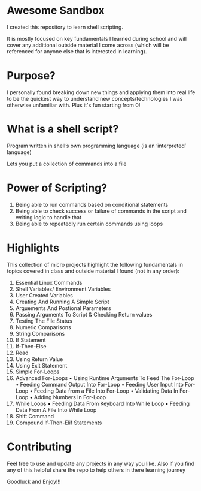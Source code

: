 # Awesome Sandbox

I created this repository to learn shell scripting.

It is mostly focused on key fundamentals I learned during school and will cover any additional outside material I come across (which will be referenced for anyone else that is interested in learning).

# Purpose?

I personally found breaking down new things and applying them into real life to be the quickest way to understand new concepts/technologies I was otherwise unfamiliar with. Plus it's fun starting from 0!

# What is a shell script?

Program written in shell’s own programming language (is an ‘interpreted’ language)

Lets you put a collection of commands into a file

# Power of Scripting?

1. Being able to run commands based on conditional statements
2. Being able to check success or failure of commands in the script and writing logic to handle that
3. Being able to repeatedly run certain commands using loops

# Highlights

This collection of micro projects highlight the following fundamentals in topics covered in class and outside material I found (not in any order):

1. Essential Linux Commands
2. Shell Variables/ Environment Variables
3. User Created Variables
4. Creating And Running A Simple Script
5. Arguements And Postional Parameters
6. Passing Arguments To Script & Checking Return values
7. Testing The File Status
8. Numeric Comparisons
9. String Comparisons
10. If Statement
11. If-Then-Else
12. Read
13. Using Return Value
14. Using Exit Statement
15. Simple For-Loops
16. Advanced For-Loops
    • Using Runtime Arguments To Feed The For-Loop
    • Feeding Command Output Into For-Loop
    • Feeding User Input Into For-Loop
    • Feeding Data from a File Into For-Loop
    • Validating Data In For-Loop
    • Adding Numbers In For-Loop
17. While Loops
    • Feeding Data From Keyboard Into While Loop
    • Feeding Data From A File Into While Loop
18. Shift Command
19. Compound If-Then-Elif Statements

# Contributing

Feel free to use and update any projects in any way you like.
Also if you find any of this helpful share the repo to help others in there learning journey

Goodluck and Enjoy!!!
